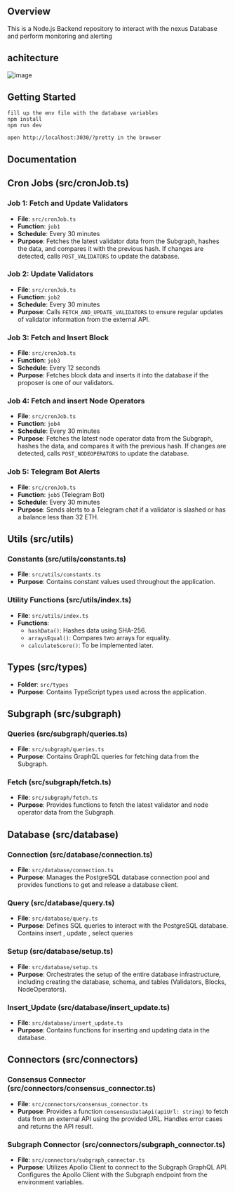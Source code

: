 ## Overview

This is a Node.js Backend repository to interact with the nexus Database and perform monitoring and alerting

## achitecture

![image](https://github.com/Nexus-2023/Backend/assets/42178214/089c7067-f687-4675-a8b0-cfbcae20abb3)

## Getting Started

```
fill up the env file with the database variables
npm install
npm run dev
```

```
open http://localhost:3030/?pretty in the browser
```

## Documentation

## Cron Jobs (src/cronJob.ts)

### Job 1: Fetch and Update Validators

- **File**: `src/cronJob.ts`
- **Function**: `job1`
- **Schedule**: Every 30 minutes
- **Purpose**: Fetches the latest validator data from the Subgraph, hashes the data, and compares it with the previous hash. If changes are detected, calls `POST_VALIDATORS` to update the database.

### Job 2: Update Validators

- **File**: `src/cronJob.ts`
- **Function**: `job2`
- **Schedule**: Every 30 minutes
- **Purpose**: Calls `FETCH_AND_UPDATE_VALIDATORS` to ensure regular updates of validator information from the external API.

### Job 3: Fetch and Insert Block

- **File**: `src/cronJob.ts`
- **Function**: `job3`
- **Schedule**: Every 12 seconds
- **Purpose**: Fetches block data and inserts it into the database if the proposer is one of our validators.

### Job 4: Fetch and insert Node Operators

- **File**: `src/cronJob.ts`
- **Function**: `job4`
- **Schedule**: Every 30 minutes
- **Purpose**: Fetches the latest node operator data from the Subgraph, hashes the data, and compares it with the previous hash. If changes are detected, calls `POST_NODEOPERATORS` to update the database.

### Job 5: Telegram Bot Alerts

- **File**: `src/cronJob.ts`
- **Function**: `job5` (Telegram Bot)
- **Schedule**: Every 30 minutes
- **Purpose**: Sends alerts to a Telegram chat if a validator is slashed or has a balance less than 32 ETH.

## Utils (src/utils)

### Constants (src/utils/constants.ts)

- **File**: `src/utils/constants.ts`
- **Purpose**: Contains constant values used throughout the application.

### Utility Functions (src/utils/index.ts)

- **File**: `src/utils/index.ts`
- **Functions**:
  - `hashData()`: Hashes data using SHA-256.
  - `arraysEqual()`: Compares two arrays for equality.
  - `calculateScore()`: To be implemented later.

## Types (src/types)

- **Folder**: `src/types`
- **Purpose**: Contains TypeScript types used across the application.

## Subgraph (src/subgraph)

### Queries (src/subgraph/queries.ts)

- **File**: `src/subgraph/queries.ts`
- **Purpose**: Contains GraphQL queries for fetching data from the Subgraph.

### Fetch (src/subgraph/fetch.ts)

- **File**: `src/subgraph/fetch.ts`
- **Purpose**: Provides functions to fetch the latest validator and node operator data from the Subgraph.

## Database (src/database)

### Connection (src/database/connection.ts)

- **File**: `src/database/connection.ts`
- **Purpose**: Manages the PostgreSQL database connection pool and provides functions to get and release a database client.

### Query (src/database/query.ts)

- **File**: `src/database/query.ts`
- **Purpose**: Defines SQL queries to interact with the PostgreSQL database. Contains insert , update , select queries

### Setup (src/database/setup.ts)

- **File**: `src/database/setup.ts`
- **Purpose**: Orchestrates the setup of the entire database infrastructure, including creating the database, schema, and tables (Validators, Blocks, NodeOperators).

### Insert_Update (src/database/insert_update.ts)

- **File**: `src/database/insert_update.ts`
- **Purpose**: Contains functions for inserting and updating data in the database.

## Connectors (src/connectors)

### Consensus Connector (src/connectors/consensus_connector.ts)

- **File**: `src/connectors/consensus_connector.ts`
- **Purpose**: Provides a function `consensusDataApi(apiUrl: string)` to fetch data from an external API using the provided URL. Handles error cases and returns the API result.

### Subgraph Connector (src/connectors/subgraph_connector.ts)

- **File**: `src/connectors/subgraph_connector.ts`
- **Purpose**: Utilizes Apollo Client to connect to the Subgraph GraphQL API. Configures the Apollo Client with the Subgraph endpoint from the environment variables.
